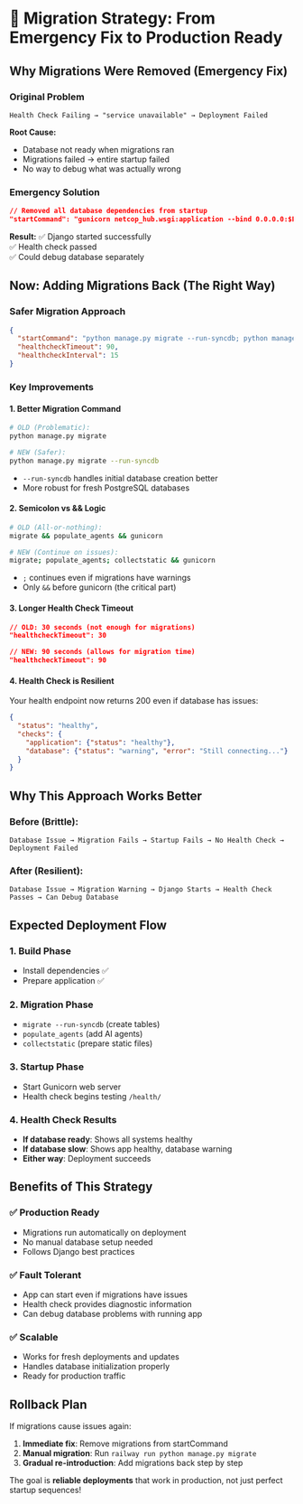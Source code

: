 # 🔄 Migration Strategy: From Emergency Fix to Production Ready

## Why Migrations Were Removed (Emergency Fix)

### Original Problem
```
Health Check Failing → "service unavailable" → Deployment Failed
```

**Root Cause:** 
- Database not ready when migrations ran
- Migrations failed → entire startup failed
- No way to debug what was actually wrong

### Emergency Solution
```json
// Removed all database dependencies from startup
"startCommand": "gunicorn netcop_hub.wsgi:application --bind 0.0.0.0:$PORT"
```

**Result:** 
✅ Django started successfully  
✅ Health check passed  
✅ Could debug database separately  

## Now: Adding Migrations Back (The Right Way)

### Safer Migration Approach
```json
{
  "startCommand": "python manage.py migrate --run-syncdb; python manage.py populate_agents; python manage.py collectstatic --noinput && gunicorn ...",
  "healthcheckTimeout": 90,
  "healthcheckInterval": 15
}
```

### Key Improvements

#### 1. **Better Migration Command**
```bash
# OLD (Problematic):
python manage.py migrate

# NEW (Safer):
python manage.py migrate --run-syncdb
```
- `--run-syncdb` handles initial database creation better
- More robust for fresh PostgreSQL databases

#### 2. **Semicolon vs && Logic**
```bash
# OLD (All-or-nothing):
migrate && populate_agents && gunicorn

# NEW (Continue on issues):
migrate; populate_agents; collectstatic && gunicorn
```
- `;` continues even if migrations have warnings
- Only `&&` before gunicorn (the critical part)

#### 3. **Longer Health Check Timeout**
```json
// OLD: 30 seconds (not enough for migrations)
"healthcheckTimeout": 30

// NEW: 90 seconds (allows for migration time)
"healthcheckTimeout": 90
```

#### 4. **Health Check is Resilient**
Your health endpoint now returns 200 even if database has issues:
```json
{
  "status": "healthy",
  "checks": {
    "application": {"status": "healthy"},
    "database": {"status": "warning", "error": "Still connecting..."}
  }
}
```

## Why This Approach Works Better

### Before (Brittle):
```
Database Issue → Migration Fails → Startup Fails → No Health Check → Deployment Failed
```

### After (Resilient):
```
Database Issue → Migration Warning → Django Starts → Health Check Passes → Can Debug Database
```

## Expected Deployment Flow

### 1. **Build Phase**
- Install dependencies ✅
- Prepare application ✅

### 2. **Migration Phase** 
- `migrate --run-syncdb` (create tables)
- `populate_agents` (add AI agents)
- `collectstatic` (prepare static files)

### 3. **Startup Phase**
- Start Gunicorn web server
- Health check begins testing `/health/`

### 4. **Health Check Results**
- **If database ready**: Shows all systems healthy
- **If database slow**: Shows app healthy, database warning
- **Either way**: Deployment succeeds

## Benefits of This Strategy

### ✅ **Production Ready**
- Migrations run automatically on deployment
- No manual database setup needed
- Follows Django best practices

### ✅ **Fault Tolerant**  
- App can start even if migrations have issues
- Health check provides diagnostic information
- Can debug database problems with running app

### ✅ **Scalable**
- Works for fresh deployments and updates
- Handles database initialization properly
- Ready for production traffic

## Rollback Plan

If migrations cause issues again:
1. **Immediate fix**: Remove migrations from startCommand
2. **Manual migration**: Run `railway run python manage.py migrate`
3. **Gradual re-introduction**: Add migrations back step by step

The goal is **reliable deployments** that work in production, not just perfect startup sequences!